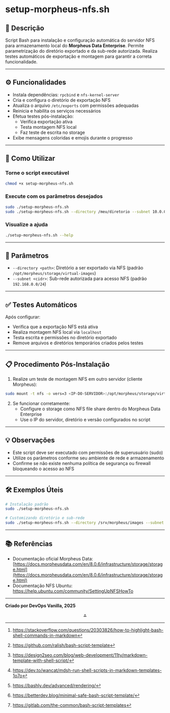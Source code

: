 # setup-morpheus-nfs.sh

## 📝 Descrição

Script Bash para instalação e configuração automática do servidor NFS para armazenamento local do **Morpheus Data Enterprise**. Permite parametrização do diretório exportado e da sub-rede autorizada. Realiza testes automáticos de exportação e montagem para garantir a correta funcionalidade.

***

## ⚙️ Funcionalidades

- Instala dependências: `rpcbind` e `nfs-kernel-server`
- Cria e configura o diretório de exportação NFS
- Atualiza o arquivo `/etc/exports` com permissões adequadas
- Reinicia e habilita os serviços necessários
- Efetua testes pós-instalação:
    - Verifica exportação ativa
    - Testa montagem NFS local
    - Faz teste de escrita no storage
- Exibe mensagens coloridas e emojis durante o progresso

***

## 🚀 Como Utilizar

### Torne o script executável

```bash
chmod +x setup-morpheus-nfs.sh
```


### Execute com os parâmetros desejados

```bash
sudo ./setup-morpheus-nfs.sh
sudo ./setup-morpheus-nfs.sh --directory /meu/diretorio --subnet 10.0.0.0/24
```


### Visualize a ajuda

```bash
./setup-morpheus-nfs.sh --help
```


***

## 🔑 Parâmetros

- `--directory <path>`: Diretório a ser exportado via NFS (padrão `/opt/morpheus/storage/virtual-images`)
- `--subnet <cidr>`: Sub-rede autorizada para acesso NFS (padrão `192.168.0.0/24`)

***

## ✅ Testes Automáticos

Após configurar:

- Verifica que a exportação NFS está ativa
- Realiza montagem NFS local via `localhost`
- Testa escrita e permissões no diretório exportado
- Remove arquivos e diretórios temporários criados pelos testes

***

## 📋 Procedimento Pós-Instalação

1. Realize um teste de montagem NFS em outro servidor (cliente Morpheus):

```bash
sudo mount -t nfs -o vers=3 <IP-DO-SERVIDOR>:/opt/morpheus/storage/virtual-images /tmp/test
```

2. Se funcionar corretamente:
    - Configure o storage como NFS file share dentro do Morpheus Data Enterprise
    - Use o IP do servidor, diretório e versão configurados no script

***

## 💡 Observações

- Este script deve ser executado com permissões de superusuário (sudo)
- Utilize os parâmetros conforme seu ambiente de rede e armazenamento
- Confirme se não existe nenhuma política de segurança ou firewall bloqueando o acesso ao NFS

***

## 🛠 Exemplos Úteis

```bash
# Instalação padrão
sudo ./setup-morpheus-nfs.sh

# Customizando diretório e sub-rede
sudo ./setup-morpheus-nfs.sh --directory /srv/morpheus/images --subnet 10.0.2.0/24
```


***

## 📚 Referências

- Documentação oficial Morpheus Data: [https://docs.morpheusdata.com/en/8.0.6/infrastructure/storage/storage.html](https://docs.morpheusdata.com/en/8.0.6/infrastructure/storage/storage.html)
- Documentação NFS Ubuntu: https://help.ubuntu.com/community/SettingUpNFSHowTo

***

**Criado por DevOps Vanilla, 2025**
<span style="display:none">[^1][^2][^3][^4][^5][^6][^7]</span>

<div style="text-align: center">⁂</div>

[^1]: https://stackoverflow.com/questions/20303826/how-to-highlight-bash-shell-commands-in-markdown

[^2]: https://github.com/ralish/bash-script-template

[^3]: https://design2seo.com/blog/web-development/11ty/markdown-template-with-shell-script/

[^4]: https://dev.to/wancat/mdsh-run-shell-scripts-in-markdown-templates-1o7o

[^5]: https://bashly.dev/advanced/rendering/

[^6]: https://betterdev.blog/minimal-safe-bash-script-template/

[^7]: https://gitlab.com/the-common/bash-script-templates

